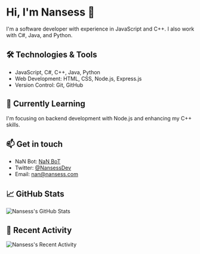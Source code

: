 # Hi, I'm Nansess 👋

I'm a software developer with experience in JavaScript and C++. I also work with C#, Java, and Python.

## 🛠️ Technologies & Tools

- JavaScript, C#, C++, Java, Python
- Web Development: HTML, CSS, Node.js, Express.js
- Version Control: Git, GitHub

## 🌱 Currently Learning

I'm focusing on backend development with Node.js and enhancing my C++ skills.

## 📫 Get in touch

- NaN Bot: [NaN BoT](nansess.com)
- Twitter: [@NansessDev](https://twitter.com/NansessDev)
- Email: nan@nansess.com

## 📈 GitHub Stats

![Nansess's GitHub Stats](https://github-readme-stats.vercel.app/api?username=nansess&show_icons=true&theme=radical)

## 🎉 Recent Activity

![Nansess's Recent Activity](https://github-readme-stats.vercel.app/api?username=nansess&hide=stars,prs,issues&theme=radical)

